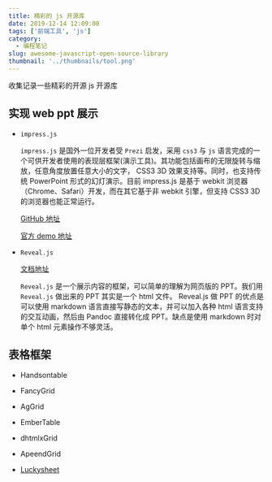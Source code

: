 ```yaml
---
title: 精彩的 js 开源库
date: 2019-12-14 12:09:00
tags: ['前端工具', 'js']
category:
  - 编程笔记
slug: awesome-javascript-open-source-library
thumbnail: '../thumbnails/tool.png'
---
```


收集记录一些精彩的开源 js 开源库

## 实现 web ppt 展示

- `impress.js`

  `impress.js` 是国外一位开发者受 `Prezi` 启发，采用 `css3` 与 `js` 语言完成的一个可供开发者使用的表现层框架(演示工具)。其功能包括画布的无限旋转与缩放，任意角度放置任意大小的文字， CSS3 3D 效果支持等。同时，也支持传统 PowerPoint 形式的幻灯演示。目前 impress.js 是基于 webkit 浏览器（Chrome、Safari）开发，而在其它基于非 webkit 引擎，但支持 CSS3 3D 的浏览器也能正常运行。

  [GitHub 地址](https://github.com/bartaz/impress.js)

  [官方 demo 地址](https://impress.js.org/#/step-2)

- `Reveal.js`

  [文档地址](https://revealjs.com/)

  `Reveal.js` 是一个展示内容的框架，可以简单的理解为网页版的 PPT。我们用 `Reveal.js` 做出来的 PPT 其实是一个 html 文件。 Reveal.js 做 PPT 的优点是可以使用 markdown 语言直接写静态的文本，并可以加入各种 html 语言支持的交互动画，然后由 Pandoc 直接转化成 PPT。缺点是使用 markdown 时对单个 html 元素操作不够灵活。

## 表格框架

- Handsontable

- FancyGrid

- AgGrid

- EmberTable

- dhtmlxGrid

- ApeendGrid

- [Luckysheet](https://github.com/mengshukeji/Luckysheet/blob/master/README-zh.md)

